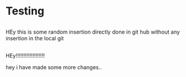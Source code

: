 # Testing
##
HEy this is some random insertion directly done in git hub without any insertion in the local git 
##
HEy!!!!!!!!!!!!!!!!!!!

hey i have made some more changes..
